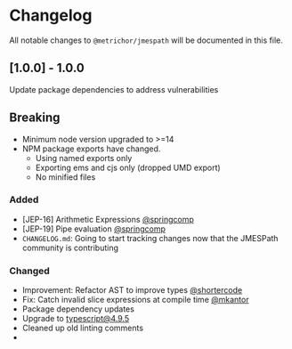# Changelog

All notable changes to `@metrichor/jmespath` will be documented in this file.

## [1.0.0] - 1.0.0

Update package dependencies to address vulnerabilities

## Breaking

- Minimum node version upgraded to >=14
- NPM package exports have changed.
  - Using named exports only
  - Exporting ems and cjs only (dropped UMD export)
  - No minified files

### Added

- [JEP-16] Arithmetic Expressions [@springcomp](https://github.com/springcomp)
- [JEP-19] Pipe evaluation [@springcomp](https://github.com/springcomp)
- `CHANGELOG.md`: Going to start tracking changes now that the JMESPath community is contributing

### Changed

- Improvement: Refactor AST to improve types [@shortercode](https://github.com/shortercode)
- Fix: Catch invalid slice expressions at compile time [@mkantor](https://github.com/mkantor)
- Package dependency updates
- Upgrade to typescript@4.9.5
- Cleaned up old linting comments
- 
